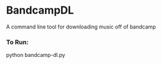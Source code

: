 # BandcampDL
A command line tool for downloading music off of bandcamp

### To Run:
python bandcamp-dl.py
